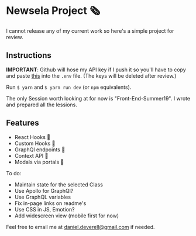 # Newsela Project 🗞️

I cannot release any of my current work so here's a simple project for review.

## Instructions

**IMPORTANT**: Github will hose my API key if I push it so you'll have to copy and paste [this](http://daniel.deverell.com/newsela/shhh.txt) into the `.env` file. (The keys will be deleted after review.)

Run `$ yarn` and `$ yarn run dev` (or `npm` equivalents).

The only Session worth looking at for now is "Front-End-Summer19". I wrote and prepared all the lessions.

## Features

* React Hooks 🎯
* Custom Hooks 🎯
* GraphQl endpoints 🎯
* Context API 🎯
* Modals via portals 🎯

To do:
* Maintain state for the selected Class
* Use Apollo for GraphQl?
* Use GraphQL variables 
* Fix in-page links on readme's
* Use CSS in JS, Emotion?
* Add widescreen view (mobile first for now) 

Feel free to email me at daniel.deverell@gmail.com if needed. 
